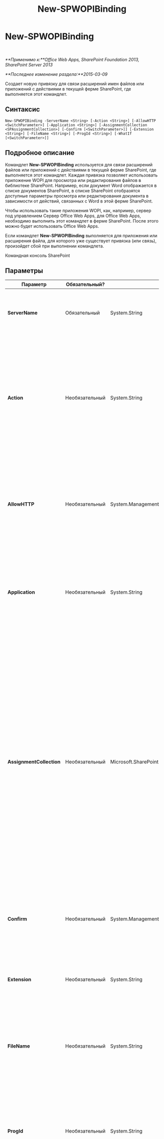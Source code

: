 ﻿---
title: New-SPWOPIBinding
TOCTitle: New-SPWOPIBinding
ms:assetid: 696f01b4-a144-431b-9bae-1c3ede78609d
ms:mtpsurl: https://technet.microsoft.com/ru-ru/library/JJ219441(v=office.15)
ms:contentKeyID: 49624486
ms.date: 12/22/2017
mtps_version: v=office.15
ms.translationtype: HT
---

# New-SPWOPIBinding

 

_**Применимо к:**Office Web Apps, SharePoint Foundation 2013, SharePoint Server 2013_

_**Последнее изменение раздела:**2015-03-09_

Создает новую привязку для связи расширений имен файлов или приложений с действиями в текущей ферме SharePoint, где выполняется этот командлет.

## Синтаксис

    New-SPWOPIBinding -ServerName <String> [-Action <String>] [-AllowHTTP <SwitchParameter>] [-Application <String>] [-AssignmentCollection <SPAssignmentCollection>] [-Confirm [<SwitchParameter>]] [-Extension <String>] [-FileName <String>] [-ProgId <String>] [-WhatIf [<SwitchParameter>]]

## Подробное описание

Командлет **New-SPWOPIBinding** используется для связи расширений файлов или приложений с действиями в текущей ферме SharePoint, где выполняется этот командлет. Каждая привязка позволяет использовать приложение WOPI для просмотра или редактирования файлов в библиотеке SharePoint. Например, если документ Word отображается в списке документов SharePoint, в списке SharePoint отобразятся доступные параметры просмотра или редактирования документа в зависимости от действий, связанных с Word в этой ферме SharePoint.

Чтобы использовать такие приложения WOPI, как, например, сервер под управлением Сервер Office Web Apps, для Office Web Apps, необходимо выполнить этот командлет в ферме SharePoint. После этого можно будет использовать Office Web Apps.

Если командлет **New-SPWOPIBinding** выполняется для приложения или расширения файла, для которого уже существует привязка (или связь), произойдет сбой при выполнении командлета.

Командная консоль SharePoint

## Параметры


<table>
<colgroup>
<col style="width: 25%" />
<col style="width: 25%" />
<col style="width: 25%" />
<col style="width: 25%" />
</colgroup>
<thead>
<tr class="header">
<th>Параметр</th>
<th>Обязательный?</th>
<th>Тип</th>
<th>Описание</th>
</tr>
</thead>
<tbody>
<tr class="odd">
<td><p><strong>ServerName</strong></p></td>
<td><p>Обязательный</p></td>
<td><p>System.String</p></td>
<td><p>Задает имя или полное доменное имя приложения WOPI (например, сервера под управлением Сервер Office Web Apps).</p></td>
</tr>
<tr class="even">
<td><p><strong>Action</strong></p></td>
<td><p>Необязательный</p></td>
<td><p>System.String</p></td>
<td><p>Задает действие для привязки. Например, “view”, “edit” и “embedview”. Чтобы просмотреть список действий, поддерживаемых приложением WOPI, выполните командлет <strong>Get-SPWOPIBinding</strong>. Как правило, этот параметр не рекомендуется использовать. Некоторые функции в SharePoint могут быть недоступны при указании определенных действий без указания других.</p></td>
</tr>
<tr class="odd">
<td><p><strong>AllowHTTP</strong></p></td>
<td><p>Необязательный</p></td>
<td><p>System.Management.Automation.SwitchParameter</p></td>
<td><p>Указывает, может ли командлет использовать протокол HTTP для обнаружения поддерживаемых приложением WOPI функций. Если задано значение True, сведения об обнаружении из приложения WOPI будут отправлены через незащищенное соединение.</p></td>
</tr>
<tr class="even">
<td><p><strong>Application</strong></p></td>
<td><p>Необязательный</p></td>
<td><p>System.String</p></td>
<td><p>Задает приложения для привязки. Можно указать следующие приложения: “Word”, “Excel”, “PowerPoint” или “OneNote”. Чтобы получить список приложений, поддерживаемых приложением WOPI, выполните командлет <strong>Get-SPWOPIBinding</strong>.</p></td>
</tr>
<tr class="odd">
<td><p><strong>AssignmentCollection</strong></p></td>
<td><p>Необязательный</p></td>
<td><p>Microsoft.SharePoint.PowerShell.SPAssignmentCollection</p></td>
<td><p>Управляет объектами в целях надлежащего удаления. При использовании таких объектов, как <strong>SPWeb</strong> и <strong>SPSite</strong>, может расходоваться много памяти. Для их использования в скриптах Windows PowerShell требуется надлежащее управление памятью. Вы можете назначать объекты <strong>SPAssignment</strong> переменной, а также удалять ненужные объекты, чтобы освободить память. Объекты <strong>SPWeb</strong>, <strong>SPSite</strong> и <strong>SPSiteAdministration</strong> удаляются автоматически, если не используется коллекция назначений или параметр <strong>Global</strong>.</p>
<div class="alert">
<table>
<thead>
<tr class="header">
<th><img src="images/JJ219451.note(Office.15).gif" title="Примечание" alt="Примечание" /><strong>Примечание</strong></th>
</tr>
</thead>
<tbody>
<tr class="odd">
<td>При использовании параметра <strong>Global</strong> все объекты содержатся в глобальном хранилище. Если объекты не используются сразу или удаляются с помощью команды <strong>Stop-SPAssignment</strong>, может возникнуть нехватка памяти.</td>
</tr>
</tbody>
</table>

</div></td>
</tr>
<tr class="even">
<td><p><strong>Confirm</strong></p></td>
<td><p>Необязательный</p></td>
<td><p>System.Management.Automation.SwitchParameter</p></td>
<td><p>Предлагает подтвердить выполнение команды. Чтобы получить дополнительные сведения, введите следующую команду: <strong>get-help about_commonparameters</strong></p></td>
</tr>
<tr class="odd">
<td><p><strong>Extension</strong></p></td>
<td><p>Необязательный</p></td>
<td><p>System.String</p></td>
<td><p>Задает расширения файлов для привязки. Чтобы получить список расширений файлов, поддерживаемых приложением WOPI, выполните командлет <strong>Get-SPWOPIBinding</strong>.</p></td>
</tr>
<tr class="even">
<td><p><strong>FileName</strong></p></td>
<td><p>Необязательный</p></td>
<td><p>System.String</p></td>
<td><p>Задает путь файла XML, который содержит сведения об обнаружении для приложения WOPI. Можно загрузить сведения об обнаружении из XML-файла вместо того, чтобы запрашивать их непосредственно из приложения WOPI.</p></td>
</tr>
<tr class="odd">
<td><p><strong>ProgId</strong></p></td>
<td><p>Необязательный</p></td>
<td><p>System.String</p></td>
<td><p>Задает программный идентификатор (ProgID) для привязки приложения. Чтобы получить список программных идентификаторов, поддерживаемых приложением WOPI, выполните командлет <strong>Get-SPWOPIBinding</strong>. Этот параметр рекомендуется использовать только для связи действия с папкой OneNote.</p></td>
</tr>
<tr class="even">
<td><p><strong>WhatIf</strong></p></td>
<td><p>Необязательный</p></td>
<td><p>System.Management.Automation.SwitchParameter</p></td>
<td><p>Отображает описание команды. При этом сама команда не выполняется. Чтобы получить дополнительные сведения, введите следующую команду: <strong>get-help about_commonparameters</strong></p></td>
</tr>
</tbody>
</table>


## Типы входных данных

## Типы возвращаемых данных

## Пример

\--------------ПРИМЕР 1-----------------

    New-SPWOPIBinding -ServerName "Server.corp.Contoso.com"

В этом примере показано создание привязок для всех приложений и расширений файлов, поддерживаемых приложением WOPI, в текущей ферме SharePoint, где выполняется данный командлет.

\--------------ПРИМЕР 2-----------------

    New-SPWOPIBinding -ServerName "Server.corp.Contoso.com" -Application "Excel"

В этом примере показана связь Excel со всеми действиями, поддерживаемыми приложением WOPI для Excel в текущей ферме SharePoint, где выполняется данный командлет.

## См. также


[Get-SPWOPIBinding](get-spwopibinding.md)  
[Set-SPWOPIBinding](set-spwopibinding.md)  
[Remove-SPWOPIBinding](remove-spwopibinding.md)  


[План содержимого для сервера Office Web Apps](content-roadmap-for-office-web-apps-server.md)  
[Совместное использование решений Office Web Apps и SharePoint 2013](use-office-web-apps-with-sharepoint-2013.md)

